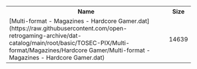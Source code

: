 <table>
<tr><th>Name</th><th>Size</th></tr>
<tr><td>
[Multi-format - Magazines - Hardcore Gamer.dat](https://raw.githubusercontent.com/open-retrogaming-archive/dat-catalog/main/root/basic/TOSEC-PIX/Multi-format/Magazines/Hardcore Gamer/Multi-format - Magazines - Hardcore Gamer.dat)
</td><td>14639</td></tr>
</table>
